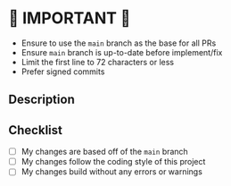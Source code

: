 # 🚨 IMPORTANT 🚨

- Ensure to use the `main` branch as the base for all PRs
- Ensure `main` branch is up-to-date before implement/fix
- Limit the first line to 72 characters or less
- Prefer signed commits

<!-- Delete everything above here before submitting -->

## Description

<!-- Please include a summary of the changes -->

## Checklist

<!-- Please check off the following -->

- [ ] My changes are based off of the `main` branch
- [ ] My changes follow the coding style of this project
- [ ] My changes build without any errors or warnings

